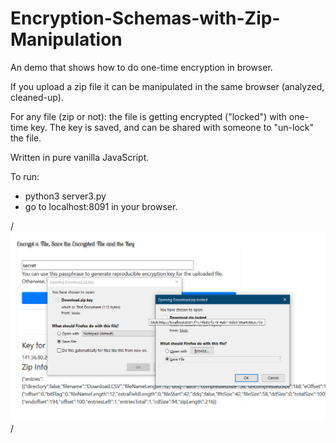 # Encryption-Schemas-with-Zip-Manipulation

An demo that shows how to do one-time encryption in browser.

If you upload a zip file it can be manipulated in the same browser (analyzed, cleaned-up).

For any file (zip or not): the file is getting encrypted ("locked") with one-time key. The key is saved, and can be shared with someone to "un-lock" the file.

Written in pure vanilla JavaScript.

To run:

- python3 server3.py
- go to localhost:8091 in your browser.

/*![Example](example.png)*/

 
